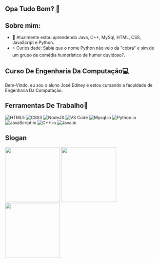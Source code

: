 ## Opa Tudo Bom? 👋

## Sobre mim:

- 🌱 Atualmente estou aprendendo Java, C++, MySql, HTML, CSS, JavaScript e Python.
- ⚡ Curiosidade: Sabia que o nome Python não veio da "cobra" e sim de um grupo de comédia humorístico de humor duvidoso?.

## <h2>Curso De Engenharia Da Computação💻</h2>
<p>Bem-Vindo, eu sou o aluno José Ediney é estou cursando a faculdade de Engenharia Da Computação.</p>
<h2>Ferramentas De Trabalho🔧</h2>

![HTML5](https://img.shields.io/badge/html5-%23E34F26.svg?style=for-the-badge&logo=html5&logoColor=white)
![CSS3](https://img.shields.io/badge/css3-%231572B6.svg?style=for-the-badge&logo=css3&logoColor=white)
![NodeJS](https://img.shields.io/badge/node.js-6DA55F?style=for-the-badge&logo=node.js&logoColor=white)
![VS Code](https://img.shields.io/badge/VS%20Code-0078d7.svg?style=for-the-badge&logo=visual-studio-code&logoColor=white)
![Mysql.io](https://img.shields.io/badge/MySQL-00000F?style=for-the-badge&logo=mysql&color=00758f&logoColor=white)
![Python.io](https://img.shields.io/badge/Python-3776AB?style=for-the-badge&logo=python&logoColor=white)
![JavaScript.io](https://img.shields.io/badge/JavaScript-F7DF1E?style=for-the-badge&logo=javascript&logoColor=black)
![C++.io](https://img.shields.io/badge/C%2B%2B-00599C?style=for-the-badge&logo=c%2B%2B&logoColor=white)
![Java.io](https://img.shields.io/badge/Java-ED8B00?style=for-the-badge&logo=java&logoColor=white)
## <h2>Slogan</h4>

<img height="180em" src="https://encrypted-tbn0.gstatic.com/images?q=tbn:ANd9GcRX_coBRL75LZbqDVzIlnDyWwVzyfCuAf4ERw&s"/>
<img height="180em" src="https://images.emojiterra.com/twitter/v13.1/512px/2195.png"/>
<img height="180em" src="https://encrypted-tbn0.gstatic.com/images?q=tbn:ANd9GcQNwZKZXO7-kXL6p95VopK_7xzjfHECVj6G5w&s"/>
